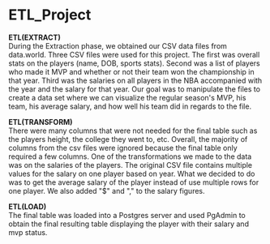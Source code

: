 # ETL_Project

<b>ETL(EXTRACT)</b><br> During the Extraction phase, we obtained our CSV data files from data.world. Three CSV files were used for this project. The first was overall stats on the players (name, DOB, sports stats). Second was a list of players who made it MVP and whether or not their team won the championship in that year. Third was the salaries on all players in the NBA accompanied with the year and the salary for that year. Our goal was to manipulate the files to create a data set where we can visualize the regular season's MVP, his team, his average salary, and how well his team did in regards to the file. 

<b>ETL(TRANSFORM)</b><br> There were many columns that were not needed for the final table such as the players height, the college they went to, etc. Overall, the majority of columns from the csv files were ignored because the final table only required a few columns. One of the transformations we made to the data was on the salaries of the players. The original CSV file contains multiple values for the salary on one player based on year. What we decided to do was to get the average salary of the player instead of use multiple rows for one player. We also added "$" and "," to the salary figures. 

<b>ETL(LOAD)</b><br> The final table was loaded into a Postgres server and used PgAdmin to obtain the final resulting table displaying the player with their salary and mvp status.  
